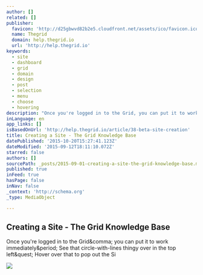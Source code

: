 ```yaml
---
author: []
related: []
publisher:
  favicon: 'http://d25gbwvd82b2e5.cloudfront.net/assets/ico/favicon.ico'
  name: Thegrid
  domain: help.thegrid.io
  url: 'http://help.thegrid.io'
keywords:
  - site
  - dashboard
  - grid
  - domain
  - design
  - post
  - selection
  - menu
  - choose
  - hovering
description: "Once you're logged in to the Grid, you can put it to work immediately. See that circle-with-lines thingy over in the top left? Hover over that to pop out the Si"
inLanguage: en
app_links: []
isBasedOnUrl: 'http://help.thegrid.io/article/38-beta-site-creation'
title: Creating a Site - The Grid Knowledge Base
datePublished: '2015-10-20T15:27:41.123Z'
dateModified: '2015-09-12T18:11:10.072Z'
starred: false
authors: []
sourcePath: _posts/2015-09-01-creating-a-site-the-grid-knowledge-base.md
published: true
inFeed: true
hasPage: false
inNav: false
_context: 'http://schema.org'
_type: MediaObject

---
```

<article style=""><h1>Creating a Site - The Grid Knowledge Base</h1><p>Once you're logged in to the Grid&amp;comma; you can put it to work immediately&amp;period; See that circle-with-lines thingy over in the top left&amp;quest; Hover over that to pop out the Si</p><img src="http://d33v4339jhl8k0.cloudfront.net/docs/assets/54dd53ebe4b086c0c0966e7a/images/5586971de4b01a224b42d302/192.png" /></article>